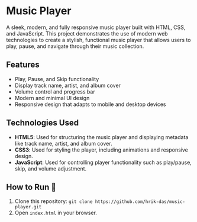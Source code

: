 # Music Player
A sleek, modern, and fully responsive music player built with HTML, CSS, and JavaScript. This project demonstrates the use of modern web technologies to create a stylish, functional music player that allows users to play, pause, and navigate through their music collection.

## Features
- Play, Pause, and Skip functionality
- Display track name, artist, and album cover
- Volume control and progress bar
- Modern and minimal UI design
- Responsive design that adapts to mobile and desktop devices

## Technologies Used
- **HTML5**: Used for structuring the music player and displaying metadata like track name, artist, and album cover.
- **CSS3**: Used for styling the player, including animations and responsive design.
- **JavaScript**: Used for controlling player functionality such as play/pause, skip, and volume adjustment.

## How to Run 🚀
1. Clone this repository: `git clone https://github.com/hrik-das/music-player.git`  
2. Open `index.html` in your browser.
